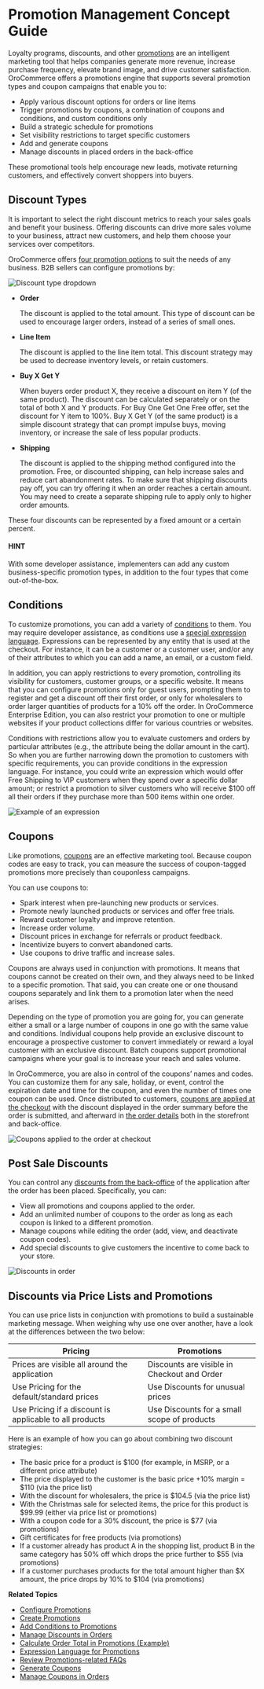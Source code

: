 <a id="concept-guides-promotion-management"></a>

# Promotion Management Concept Guide

Loyalty programs, discounts, and other [promotions](../../../back-office/marketing/promotions/promotions/index.md#user-guide-marketing-promotions) are an intelligent marketing tool that helps companies generate more revenue, increase purchase frequency, elevate brand image, and drive customer satisfaction. OroCommerce offers a promotions engine that supports several promotion types and coupon campaigns that enable you to:

* Apply various discount options for orders or line items
* Trigger promotions by coupons, a combination of coupons and conditions, and custom conditions only
* Build a strategic schedule for promotions
* Set visibility restrictions to target specific customers
* Add and generate coupons
* Manage discounts in placed orders in the back-office

These promotional tools help encourage new leads, motivate returning customers, and effectively convert shoppers into buyers.

## Discount Types

It is important to select the right discount metrics to reach your sales goals and benefit your business. Offering discounts can drive more sales volume to your business, attract new customers, and help them choose your services over competitors.

OroCommerce offers [four promotion options](../../../back-office/marketing/promotions/promotions/create.md#user-guide-marketing-promotions-create) to suit the needs of any business. B2B sellers can configure promotions by:

![Discount type dropdown](user/img/concept-guides/promotions/discount-types.png)
* **Order**

  The discount is applied to the total amount. This type of discount can be used to encourage larger orders, instead of a series of small ones.
* **Line Item**

  The discount is applied to the line item total. This discount strategy may be used to decrease inventory levels, or retain customers.
* **Buy X Get Y**

  When buyers order product X, they receive a discount on item Y (of the same product). The discount can be calculated separately or on the total of both X and Y products. For Buy One Get One Free offer, set the discount for Y item to 100%. Buy X Get Y (of the same product) is a simple discount strategy that can prompt impulse buys, moving inventory, or increase the sale of less popular products.
* **Shipping**

  The discount is applied to the shipping method configured into the promotion. Free, or discounted shipping, can help increase sales and reduce cart abandonment rates. To make sure that shipping discounts pay off, you can try offering it when an order reaches a certain amount. You may need to create a separate shipping rule to apply only to higher order amounts.

These four discounts can be represented by a fixed amount or a certain percent.

#### HINT
With some developer assistance, implementers can add any custom business-specific promotion types, in addition to the four types that come out-of-the-box.

## Conditions

To customize promotions, you can add a variety of [conditions](../../../back-office/marketing/promotions/promotions/conditions.md#user-guide-marketing-promotions-conditions) to them. You may require developer assistance, as conditions use a [special expression language](../../../back-office/marketing/promotions/promotions/expressions.md#user-guide-promotion-expression). Expressions can be represented by any entity that is used at the checkout. For instance, it can be a customer or a customer user, and/or any of their attributes to which you can add a name, an email, or a custom field.

In addition, you can apply restrictions to every promotion, controlling its visibility for customers, customer groups, or a specific website. It means that you can configure promotions only for guest users, prompting them to register and get a discount off their first order, or only for wholesalers to order larger quantities of products for a 10% off the order.
In OroCommerce Enterprise Edition, you can also restrict your promotion to one or multiple websites if your product collections differ for various countries or websites.

Conditions with restrictions allow you to evaluate customers and orders by particular attributes (e.g., the attribute being the dollar amount in the cart). So when you are further narrowing down the promotion to customers with specific requirements,  you can provide conditions in the expression language. For instance, you could write an expression which would offer Free Shipping to VIP customers when they spend over a specific dollar amount; or restrict a promotion to silver customers who will receive $100 off all their orders if they purchase more than 500 items within one order.

![Example of an expression](user/img/concept-guides/promotions/expression-example.png)

## Coupons

Like promotions, [coupons](../../../back-office/marketing/promotions/coupons/index.md#user-guide-marketing-promotions-coupons) are an effective marketing tool. Because coupon codes are easy to track, you can measure the success of coupon-tagged promotions more precisely than couponless campaigns.

You can use coupons to:

* Spark interest when pre-launching new products or services.
* Promote newly launched products or services and offer free trials.
* Reward customer loyalty and improve retention.
* Increase order volume.
* Discount prices in exchange for referrals or product feedback.
* Incentivize buyers to convert abandoned carts.
* Use coupons to drive traffic and increase sales.

Coupons are always used in conjunction with promotions. It means that coupons cannot be created on their own, and they always need to be linked to a specific promotion. That said, you can create one or one thousand coupons separately and link them to a promotion later when the need arises.

Depending on the type of promotion you are going for, you can generate either a small or a large number of coupons in one go with the same value and conditions. Individual coupons help provide an exclusive discount to encourage a prospective customer to convert immediately or reward a loyal customer with an exclusive discount. Batch coupons support promotional campaigns where your goal is to increase your reach and sales volume.

In OroCommerce, you are also in control of the coupons’ names and codes. You can customize them for any sale, holiday, or event, control the expiration date and time for the coupon, and even the number of times one coupon can be used. Once distributed to customers, [coupons are applied at the checkout](../../../storefront/checkout/checkout-promotions.md#frontstore-guide-orders-checkout-promotions) with the discount displayed in the order summary before the order is submitted, and afterward in [the order details](../../../back-office/marketing/promotions/promotions/manage-discounts-in-orders.md#user-guide-sales-orders-promotions) both in the storefront and back-office.

![Coupons applied to the order at checkout](user/img/concept-guides/promotions/coupon-code-application.png)

## Post Sale Discounts

You can control any [discounts from the back-office](../../../back-office/marketing/promotions/promotions/manage-discounts-in-orders.md#user-guide-sales-orders-promotions) of the application after the order has been placed. Specifically, you can:

* View all promotions and coupons applied to the order.
* Add an unlimited number of coupons to the order as long as each coupon is linked to a different promotion.
* Manage coupons while editing the order (add, view, and deactivate coupon codes).
* Add special discounts to give customers the incentive to come back to your store.

![Discounts in order](user/img/concept-guides/promotions/post-order-promotions.png)

## Discounts via Price Lists and Promotions

You can use price lists in conjunction with promotions to build a sustainable marketing message. When weighing why use one over another, have a look at the differences between the two below:

| Pricing                                                 | Promotions                                  |
|---------------------------------------------------------|---------------------------------------------|
| Prices are visible all around the application           | Discounts are visible in Checkout and Order |
| Use Pricing for the default/standard prices             | Use Discounts for unusual prices            |
| Use Pricing if a discount is applicable to all products | Use Discounts for a small scope of products |

Here is an example of how you can go about combining two discount strategies:

* The basic price for a product is $100 (for example, in MSRP, or a different price attribute)
* The price displayed to the customer is the basic price +10% margin = $110 (via the price list)
* With the discount for wholesalers, the price is $104.5 (via the price list)
* With the Christmas sale for selected items, the price for this product is $99.99 (either via price list or promotions)
* With a coupon code for a 30% discount, the price is $77 (via promotions)
* Gift certificates for free products (via promotions)
* If a customer already has product A in the shopping list, product B in the same category has 50% off which drops the price further to $55 (via promotions)
* If a customer purchases products for the total amount higher than $X amount, the price drops by 10% to $104 (via promotions)

**Related Topics**

* [Configure Promotions](../../../back-office/system/configuration/commerce/sales/promotions-settings.md#sys-config-commerce-sales-promotions)
* [Create Promotions](../../../back-office/marketing/promotions/promotions/create.md#user-guide-marketing-promotions-create)
* [Add Conditions to Promotions](../../../back-office/marketing/promotions/promotions/conditions.md#user-guide-marketing-promotions-conditions)
* [Manage Discounts in Orders](../../../back-office/marketing/promotions/promotions/manage-discounts-in-orders.md#user-guide-sales-orders-promotions)
* [Calculate Order Total in Promotions (Example)](../../../back-office/marketing/promotions/promotions/price-calculation-sample.md#user-guide-marketing-promotions-price-calculation)
* [Expression Language for Promotions](../../../back-office/marketing/promotions/promotions/expressions.md#user-guide-promotion-expression)
* [Review Promotions-related FAQs](../../../back-office/marketing/promotions/promotions/faqs.md#user-guide-marketing-promotions-issues)
* [Generate Coupons](../../../back-office/marketing/promotions/coupons/index.md#user-guide-marketing-promotions-coupons)
* [Manage Coupons in Orders](../../../back-office/marketing/promotions/coupons/manage-coupons-in-orders.md#user-guide-marketing-promotions-coupons-manage)
